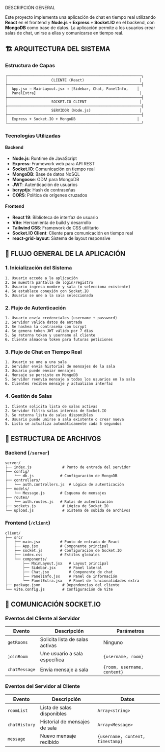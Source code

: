  DESCRIPCIÓN GENERAL

Este proyecto implementa una aplicación de chat en tiempo real utilizando **React** en el frontend y **Node.js + Express + Socket.IO** en el backend, con **MongoDB** como base de datos. La aplicación permite a los usuarios crear salas de chat, unirse a ellas y comunicarse en tiempo real.

## 🏗️ ARQUITECTURA DEL SISTEMA

### Estructura de Capas

```
┌─────────────────────────────────────────────────────────────┐
│                    CLIENTE (React)                         │
├─────────────────────────────────────────────────────────────┤
│  App.jsx → MainLayout.jsx → [Sidebar, Chat, PanelInfo,    │
│  PanelExtra]                                               │
├─────────────────────────────────────────────────────────────┤
│                    SOCKET.IO CLIENT                        │
├─────────────────────────────────────────────────────────────┤
│                    SERVIDOR (Node.js)                      │
├─────────────────────────────────────────────────────────────┤
│  Express + Socket.IO + MongoDB                            │
└─────────────────────────────────────────────────────────────┘
```

### Tecnologías Utilizadas

#### Backend
- **Node.js**: Runtime de JavaScript
- **Express**: Framework web para API REST
- **Socket.IO**: Comunicación en tiempo real
- **MongoDB**: Base de datos NoSQL
- **Mongoose**: ODM para MongoDB
- **JWT**: Autenticación de usuarios
- **bcryptjs**: Hash de contraseñas
- **CORS**: Política de orígenes cruzados

#### Frontend
- **React 19**: Biblioteca de interfaz de usuario
- **Vite**: Herramienta de build y desarrollo
- **Tailwind CSS**: Framework de CSS utilitario
- **Socket.IO Client**: Cliente para comunicación en tiempo real
- **react-grid-layout**: Sistema de layout responsive

## 🔄 FLUJO GENERAL DE LA APLICACIÓN

### 1. Inicialización del Sistema

```
1. Usuario accede a la aplicación
2. Se muestra pantalla de login/registro
3. Usuario ingresa nombre y sala (o selecciona existente)
4. Se establece conexión con Socket.IO
5. Usuario se une a la sala seleccionada
```

### 2. Flujo de Autenticación

```
1. Usuario envía credenciales (username + password)
2. Servidor valida datos de entrada
3. Se hashea la contraseña con bcrypt
4. Se genera token JWT válido por 7 días
5. Se retorna token y username al cliente
6. Cliente almacena token para futuras peticiones
```

### 3. Flujo de Chat en Tiempo Real

```
1. Usuario se une a una sala
2. Servidor envía historial de mensajes de la sala
3. Usuario puede enviar mensajes
4. Mensaje se persiste en MongoDB
5. Servidor reenvía mensaje a todos los usuarios en la sala
6. Clientes reciben mensaje y actualizan interfaz
```

### 4. Gestión de Salas

```
1. Cliente solicita lista de salas activas
2. Servidor filtra salas internas de Socket.IO
3. Se retorna lista de salas disponibles
4. Usuario puede unirse a sala existente o crear nueva
5. Lista se actualiza automáticamente cada 5 segundos
```

## 📁 ESTRUCTURA DE ARCHIVOS

### Backend (`/server`)

```
server/
├── index.js              # Punto de entrada del servidor
├── config/
│   └── db.js            # Configuración de MongoDB
├── controllers/
│   └── auth.controllers.js  # Lógica de autenticación
├── models/
│   └── Message.js       # Esquema de mensajes
├── routes/
│   └── auth.routes.js   # Rutas de autenticación
├── sockets.js            # Lógica de Socket.IO
└── upload.js             # Sistema de subida de archivos
```

### Frontend (`/client`)

```
client/
├── src/
│   ├── main.jsx         # Punto de entrada de React
│   ├── App.jsx          # Componente principal
│   ├── socket.js        # Configuración de Socket.IO
│   ├── index.css        # Estilos globales
│   └── components/
│       ├── MainLayout.jsx   # Layout principal
│       ├── Sidebar.jsx      # Panel lateral
│       ├── Chat.jsx         # Componente de chat
│       ├── PanelInfo.jsx    # Panel de información
│       └── PanelExtra.jsx   # Panel de funcionalidades extra
├── package.json          # Dependencias del cliente
└── vite.config.js        # Configuración de Vite
```

## 🔌 COMUNICACIÓN SOCKET.IO

### Eventos del Cliente al Servidor

| Evento | Descripción | Parámetros |
|--------|-------------|------------|
| `getRooms` | Solicita lista de salas activas | Ninguno |
| `joinRoom` | Une usuario a sala específica | `{username, room}` |
| `chatMessage` | Envía mensaje a sala | `{room, username, content}` |

### Eventos del Servidor al Cliente

| Evento | Descripción | Datos |
|--------|-------------|-------|
| `roomList` | Lista de salas disponibles | `Array<string>` |
| `chatHistory` | Historial de mensajes de sala | `Array<Message>` |
| `message` | Nuevo mensaje recibido | `{username, content, timestamp}` |

